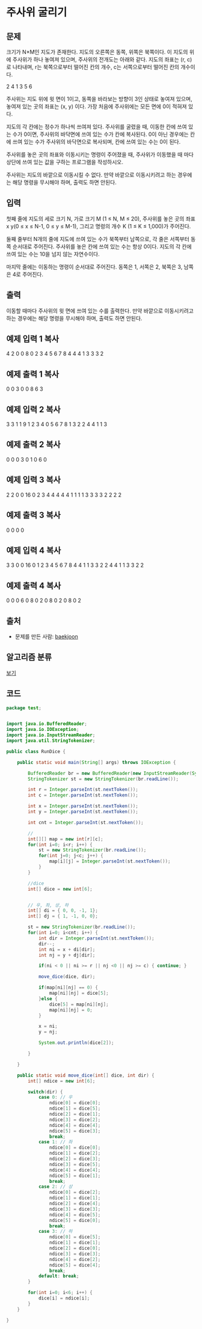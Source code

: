 # 주사위 굴리기

## 문제

크기가 N×M인 지도가 존재한다. 지도의 오른쪽은 동쪽, 위쪽은 북쪽이다. 이 지도의 위에 주사위가 하나 놓여져 있으며, 주사위의 전개도는 아래와 같다. 지도의 좌표는 (r, c)로 나타내며, r는 북쪽으로부터 떨어진 칸의 개수, c는 서쪽으로부터 떨어진 칸의 개수이다.

2
4 1 3
5
6

주사위는 지도 위에 윗 면이 1이고, 동쪽을 바라보는 방향이 3인 상태로 놓여져 있으며, 놓여져 있는 곳의 좌표는 (x, y) 이다. 가장 처음에 주사위에는 모든 면에 0이 적혀져 있다.

지도의 각 칸에는 정수가 하나씩 쓰여져 있다. 주사위를 굴렸을 때, 이동한 칸에 쓰여 있는 수가 0이면, 주사위의 바닥면에 쓰여 있는 수가 칸에 복사된다. 0이 아닌 경우에는 칸에 쓰여 있는 수가 주사위의 바닥면으로 복사되며, 칸에 쓰여 있는 수는 0이 된다.

주사위를 놓은 곳의 좌표와 이동시키는 명령이 주어졌을 때, 주사위가 이동했을 때 마다 상단에 쓰여 있는 값을 구하는 프로그램을 작성하시오.

주사위는 지도의 바깥으로 이동시킬 수 없다. 만약 바깥으로 이동시키려고 하는 경우에는 해당 명령을 무시해야 하며, 출력도 하면 안된다.

## 입력

첫째 줄에 지도의 세로 크기 N, 가로 크기 M (1 ≤ N, M ≤ 20), 주사위를 놓은 곳의 좌표 x y(0 ≤ x ≤ N-1, 0 ≤ y ≤ M-1), 그리고 명령의 개수 K (1 ≤ K ≤ 1,000)가 주어진다.

둘째 줄부터 N개의 줄에 지도에 쓰여 있는 수가 북쪽부터 남쪽으로, 각 줄은 서쪽부터 동쪽 순서대로 주어진다. 주사위를 놓은 칸에 쓰여 있는 수는 항상 0이다. 지도의 각 칸에 쓰여 있는 수는 10을 넘지 않는 자연수이다.

마지막 줄에는 이동하는 명령이 순서대로 주어진다. 동쪽은 1, 서쪽은 2, 북쪽은 3, 남쪽은 4로 주어진다.

## 출력

이동할 때마다 주사위의 윗 면에 쓰여 있는 수를 출력한다. 만약 바깥으로 이동시키려고 하는 경우에는 해당 명령을 무시해야 하며, 출력도 하면 안된다.

## 예제 입력 1 복사

4 2 0 0 8
0 2
3 4
5 6
7 8
4 4 4 1 3 3 3 2

## 예제 출력 1 복사

0
0
3
0
0
8
6
3

## 예제 입력 2 복사

3 3 1 1 9
1 2 3
4 0 5
6 7 8
1 3 2 2 4 4 1 1 3

## 예제 출력 2 복사

0
0
0
3
0
1
0
6
0

## 예제 입력 3 복사

2 2 0 0 16
0 2
3 4
4 4 4 4 1 1 1 1 3 3 3 3 2 2 2 2

## 예제 출력 3 복사

0
0
0
0

## 예제 입력 4 복사

3 3 0 0 16
0 1 2
3 4 5
6 7 8
4 4 1 1 3 3 2 2 4 4 1 1 3 3 2 2

## 예제 출력 4 복사

0
0
0
6
0
8
0
2
0
8
0
2
0
8
0
2

## 출처

- 문제를 만든 사람: [baekjoon](https://www.acmicpc.net/user/baekjoon)

## 알고리즘 분류

[보기](https://www.acmicpc.net/problem/14499#)

## 코드

```java
package test;


import java.io.BufferedReader;
import java.io.IOException;
import java.io.InputStreamReader;
import java.util.StringTokenizer;

public class RunDice {

	public static void main(String[] args) throws IOException {

		BufferedReader br = new BufferedReader(new InputStreamReader(System.in));
		StringTokenizer st = new StringTokenizer(br.readLine());

		int r = Integer.parseInt(st.nextToken());
		int c = Integer.parseInt(st.nextToken());

		int x = Integer.parseInt(st.nextToken());
		int y = Integer.parseInt(st.nextToken());

		int cnt = Integer.parseInt(st.nextToken());

		//
		int[][] map = new int[r][c];
		for(int i=0; i<r; i++) {
			st = new StringTokenizer(br.readLine());
			for(int j=0; j<c; j++) {
				map[i][j] = Integer.parseInt(st.nextToken());
			}
		}

		//dice
		int[] dice = new int[6];


		// 우, 좌, 상, 하
		int[] di = { 0, 0, -1, 1};
		int[] dj = { 1, -1, 0, 0};

		st = new StringTokenizer(br.readLine());
		for(int i=0; i<cnt; i++) {
			int dir = Integer.parseInt(st.nextToken());
			dir--;
			int ni = x + di[dir];
			int nj = y + dj[dir];

			if(ni < 0 || ni >= r || nj <0 || nj >= c) { continue; }

			move_dice(dice, dir);

			if(map[ni][nj] == 0) {
				map[ni][nj] = dice[5];
			}else {
				dice[5] = map[ni][nj];
				map[ni][nj] = 0;
			}

			x = ni;
			y = nj;

			System.out.println(dice[2]);

		}

	}

	public static void move_dice(int[] dice, int dir) {
		int[] ndice = new int[6];

		switch(dir) {
			case 0: // 우
				ndice[0] = dice[0];
				ndice[1] = dice[5];
				ndice[2] = dice[1];
				ndice[3] = dice[2];
				ndice[4] = dice[4];
				ndice[5] = dice[3];
				break;
			case 1: // 좌
				ndice[0] = dice[0];
				ndice[1] = dice[2];
				ndice[2] = dice[3];
				ndice[3] = dice[5];
				ndice[4] = dice[4];
				ndice[5] = dice[1];
				break;
			case 2: // 상
				ndice[0] = dice[2];
				ndice[1] = dice[1];
				ndice[2] = dice[4];
				ndice[3] = dice[3];
				ndice[4] = dice[5];
				ndice[5] = dice[0];
				break;
			case 3: // 하
				ndice[0] = dice[5];
				ndice[1] = dice[1];
				ndice[2] = dice[0];
				ndice[3] = dice[3];
				ndice[4] = dice[2];
				ndice[5] = dice[4];
				break;
			default: break;
		}

		for(int i=0; i<6; i++) {
			dice[i] = ndice[i];
		}
	}

}

```
